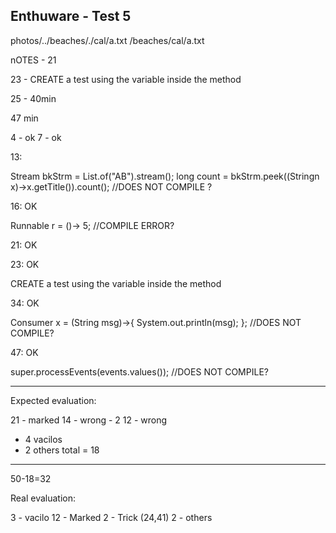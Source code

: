 ## Enthuware - Test 5




photos/../beaches/./cal/a.txt
/beaches/cal/a.txt

nOTES - 21

23 - CREATE a test using the variable inside the method

25 - 40min





47 min


[//]: # (abstract non-sealed interface Value extends Cacheable{ })


4 - ok
7 - ok

13:

Stream bkStrm = List.of("AB").stream();
long count = bkStrm.peek((Stringn x)->x.getTitle()).count(); //DOES NOT COMPILE ?


16: OK


Runnable r = ()-> 5; //COMPILE ERROR?

21: OK

23: OK

CREATE a test using the variable inside the method

34: OK

Consumer x = (String msg)->{ System.out.println(msg); }; //DOES NOT COMPILE?

47: OK

super.processEvents(events.values()); //DOES NOT COMPILE?

----

Expected evaluation:

21 - marked
14 - wrong - 2
12 - wrong
+ 4 vacilos
+ 2 others
  total = 18
--------
50-18=32

Real evaluation:

3  - vacilo
12 - Marked
2 - Trick (24,41)
2 - others